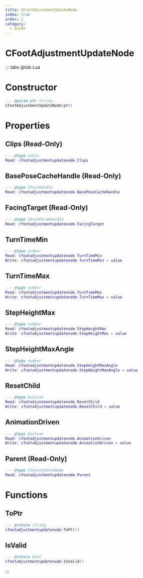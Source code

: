 ```yaml
---
title: CFootAdjustmentUpdateNode
index: true
order: 2
category:
  - Guide
---
```


# CFootAdjustmentUpdateNode

::: tabs
@tab Lua
# Constructor
```lua
--- @param ptr string
CFootAdjustmentUpdateNode(ptr)
```
# Properties
## Clips (Read-Only)
```lua
--- @type table
Read: cfootadjustmentupdatenode.Clips
```
## BasePoseCacheHandle (Read-Only)
```lua
--- @type CPoseHandle
Read: cfootadjustmentupdatenode.BasePoseCacheHandle
```
## FacingTarget (Read-Only)
```lua
--- @type CAnimParamHandle
Read: cfootadjustmentupdatenode.FacingTarget
```
## TurnTimeMin 
```lua
--- @type number
Read: cfootadjustmentupdatenode.TurnTimeMin
Write: cfootadjustmentupdatenode.TurnTimeMin = value
```
## TurnTimeMax 
```lua
--- @type number
Read: cfootadjustmentupdatenode.TurnTimeMax
Write: cfootadjustmentupdatenode.TurnTimeMax = value
```
## StepHeightMax 
```lua
--- @type number
Read: cfootadjustmentupdatenode.StepHeightMax
Write: cfootadjustmentupdatenode.StepHeightMax = value
```
## StepHeightMaxAngle 
```lua
--- @type number
Read: cfootadjustmentupdatenode.StepHeightMaxAngle
Write: cfootadjustmentupdatenode.StepHeightMaxAngle = value
```
## ResetChild 
```lua
--- @type boolean
Read: cfootadjustmentupdatenode.ResetChild
Write: cfootadjustmentupdatenode.ResetChild = value
```
## AnimationDriven 
```lua
--- @type boolean
Read: cfootadjustmentupdatenode.AnimationDriven
Write: cfootadjustmentupdatenode.AnimationDriven = value
```
## Parent (Read-Only)
```lua
--- @type CUnaryUpdateNode
Read: cfootadjustmentupdatenode.Parent
```
# Functions
## ToPtr
```lua
--- @return string
cfootadjustmentupdatenode:ToPtr()
```
## IsValid
```lua
--- @return bool
cfootadjustmentupdatenode:IsValid()
```

:::